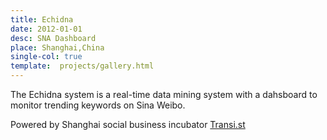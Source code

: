 ```yaml
---
title: Echidna
date: 2012-01-01
desc: SNA Dashboard
place: Shanghai,China
single-col: true
template:  projects/gallery.html
---
```


The Echidna system is a real-time data mining system with a dahsboard to monitor trending keywords on Sina Weibo.

Powered by Shanghai social business incubator [Transi.st](http://transi.st/)
